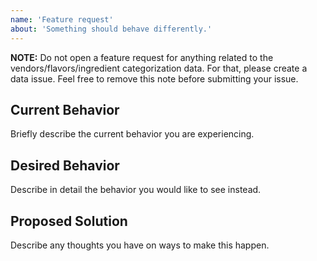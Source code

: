 ```yaml
---
name: 'Feature request'
about: 'Something should behave differently.'
---
```


**NOTE:** Do not open a feature request for anything related to the vendors/flavors/ingredient categorization data. For that, please create a data issue. Feel free to remove this note before submitting your issue.

## Current Behavior

Briefly describe the current behavior you are experiencing.

## Desired Behavior

Describe in detail the behavior you would like to see instead.

## Proposed Solution

Describe any thoughts you have on ways to make this happen.
